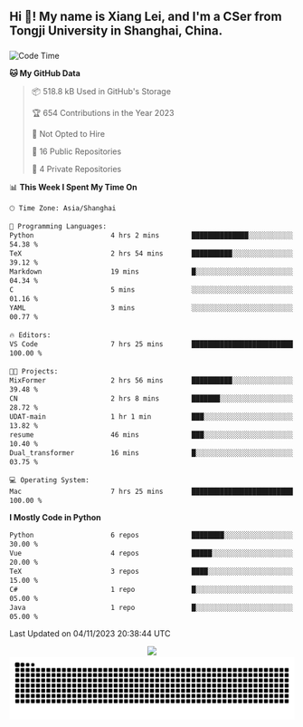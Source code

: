 <h2 align="left">Hi 👋! My name is Xiang Lei, and I'm a CSer from Tongji University in Shanghai, China.</h2>

###

<!--START_SECTION:waka-->
![Code Time](http://img.shields.io/badge/Code%20Time-281%20hrs%2052%20mins-blue)

**🐱 My GitHub Data** 

> 📦 518.8 kB Used in GitHub's Storage 
 > 
> 🏆 654 Contributions in the Year 2023
 > 
> 🚫 Not Opted to Hire
 > 
> 📜 16 Public Repositories 
 > 
> 🔑 4 Private Repositories 
 > 
📊 **This Week I Spent My Time On** 

```text
🕑︎ Time Zone: Asia/Shanghai

💬 Programming Languages: 
Python                   4 hrs 2 mins        ██████████████░░░░░░░░░░░   54.38 % 
TeX                      2 hrs 54 mins       ██████████░░░░░░░░░░░░░░░   39.12 % 
Markdown                 19 mins             █░░░░░░░░░░░░░░░░░░░░░░░░   04.34 % 
C                        5 mins              ░░░░░░░░░░░░░░░░░░░░░░░░░   01.16 % 
YAML                     3 mins              ░░░░░░░░░░░░░░░░░░░░░░░░░   00.77 % 

🔥 Editors: 
VS Code                  7 hrs 25 mins       █████████████████████████   100.00 % 

🐱‍💻 Projects: 
MixFormer                2 hrs 56 mins       ██████████░░░░░░░░░░░░░░░   39.48 % 
CN                       2 hrs 8 mins        ███████░░░░░░░░░░░░░░░░░░   28.72 % 
UDAT-main                1 hr 1 min          ███░░░░░░░░░░░░░░░░░░░░░░   13.82 % 
resume                   46 mins             ███░░░░░░░░░░░░░░░░░░░░░░   10.40 % 
Dual_transformer         16 mins             █░░░░░░░░░░░░░░░░░░░░░░░░   03.75 % 

💻 Operating System: 
Mac                      7 hrs 25 mins       █████████████████████████   100.00 % 
```

**I Mostly Code in Python** 

```text
Python                   6 repos             ████████░░░░░░░░░░░░░░░░░   30.00 % 
Vue                      4 repos             █████░░░░░░░░░░░░░░░░░░░░   20.00 % 
TeX                      3 repos             ████░░░░░░░░░░░░░░░░░░░░░   15.00 % 
C#                       1 repo              █░░░░░░░░░░░░░░░░░░░░░░░░   05.00 % 
Java                     1 repo              █░░░░░░░░░░░░░░░░░░░░░░░░   05.00 % 
```




 Last Updated on 04/11/2023 20:38:44 UTC
<!--END_SECTION:waka-->

<div align="center">
  <img src="https://github-readme-stats.vercel.app/api?username=Lei00764&show_icons=true&theme=radical" />
 </div>

 <div align="center">

<picture>
  <source media="(prefers-color-scheme: dark)" srcset="https://raw.githubusercontent.com/Lei00764/Lei00764/output/github-contribution-grid-snake-dark.svg">
  <source media="(prefers-color-scheme: light)" srcset="https://raw.githubusercontent.com/Lei00764/Lei00764/output/github-contribution-grid-snake.svg">
  <img alt="github contribution grid snake animation" src="https://raw.githubusercontent.com/Lei00764/Lei00764/output/github-contribution-grid-snake.svg">
</picture>

</div>




